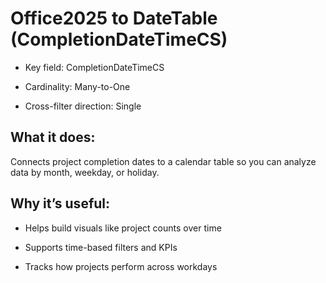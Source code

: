 # Office2025 to DateTable (CompletionDateTimeCS)
- Key field: CompletionDateTimeCS

- Cardinality: Many-to-One

- Cross-filter direction: Single

## What it does:
Connects project completion dates to a calendar table so you can analyze data by month, weekday, or holiday.

## Why it’s useful:

- Helps build visuals like project counts over time

- Supports time-based filters and KPIs

- Tracks how projects perform across workdays